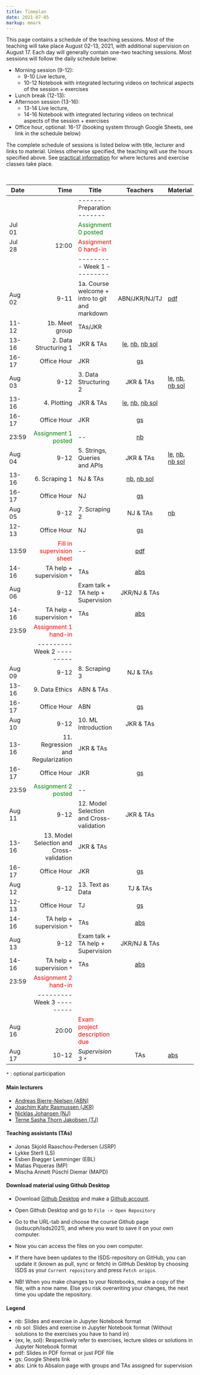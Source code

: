 ```yaml
---
title: Timeplan
date: 2021-07-05
markup: mmark
---
```


This page contains a schedule of the teaching sessions. Most of the teaching will take place August 02-13, 2021, with additional supervision on August 17. Each day will generally contain one-two teaching sessions. Most sessions will follow the daily schedule below:

- Morning session (9-12):
  - 9-10 Live lecture,
  - 10-12 Notebook with integrated lecturing videos on technical aspects of the session + exercises
- Lunch break (12-13):
- Afternoon session (13-16):
  - 13-14 Live lecture,
  - 14-16 Notebook with integrated lecturing videos on technical aspects of the session + exercises
- Office hour, optional: 16-17 (booking system through Google Sheets, see link in the schedule below)


The complete schedule of sessions is listed below with title, lecturer and links to material. Unless otherwise specified, the teaching will use the hours specified above. See [practical information](/isds2021/page/practical/) for where lectures and exercise classes take place. 

<br />

Date  | Time  | Title | Teachers | Material
------|------:|-------|:--------:|:------
      |        | -------   Preparation  ------- | |
Jul 01|        |  <font color="green">Assignment 0 posted</font>   |  | 
Jul 28|  12:00 | <font color="red">Assignment 0 hand-in</font>  |  |  
      |       | ---------   Week 1  --------- | | |
Aug 02|  9-11 | 1a. Course welcome + intro to git and markdown | ABN/JKR/NJ/TJ | [pdf](https://github.com/isdsucph/isds2021/blob/main/teaching_material/module_1/lecture_1.pdf)
 | 11-12 | 1b. Meet group  | TAs/JKR |  
 | 13-16 | 2. Data Structuring 1 | JKR & TAs| [le](https://github.com/isdsucph/isds2021/blob/main/teaching_material/module_2/module_2_slides.ipynb), [nb](https://github.com/isdsucph/isds2021/blob/main/teaching_material/module_2/module_2_exercises.ipynb), [nb sol](https://github.com/isdsucph/isds2021/blob/main/teaching_material/module_2/module_2_exercises_sol.ipynb)
 | 16-17 | Office Hour | JKR |  [gs](https://docs.google.com/spreadsheets/d/1oOn_mvmavFBHZe98Ew28Tln3LheaUd5pe9JDzRcSQ1U/edit#gid=0)
Aug 03|  9-12 | 3. Data Structuring 2 | JKR & TAs| [le](https://github.com/isdsucph/isds2021/blob/main/teaching_material/module_3/module_3_slides.ipynb), [nb](https://github.com/isdsucph/isds2021/blob/main/teaching_material/module_3/module_3_exercises.ipynb), [nb sol](https://github.com/isdsucph/isds2021/blob/main/teaching_material/module_3/module_3_exercises_sol.ipynb)
 | 13-16 | 4. Plotting | JKR & TAs| [le](https://github.com/isdsucph/isds2021/blob/main/teaching_material/module_4/module_4_slides.ipynb), [nb](https://github.com/isdsucph/isds2021/blob/main/teaching_material/module_4/module_4_exercises.ipynb), [nb sol](https://github.com/isdsucph/isds2021/blob/main/teaching_material/module_4/module_4_exercises_sol.ipynb)
 | 16-17 | Office Hour | JKR | [gs](https://docs.google.com/spreadsheets/d/1oOn_mvmavFBHZe98Ew28Tln3LheaUd5pe9JDzRcSQ1U/edit#gid=0)
 | 23:59 |  <font color="green">Assignment 1 posted</font>   |--  |   [nb](https://github.com/isdsucph/isds2021/blob/main/assignments/assignment1/assignment_1.ipynb)
Aug 04|  9-12 | 5. Strings, Queries and APIs | JKR & TAs| [le](https://github.com/isdsucph/isds2021/blob/main/teaching_material/module_5/module_5_slides.ipynb), [nb](https://github.com/isdsucph/isds2021/blob/main/teaching_material/module_5/module_5_exercises.ipynb), [nb sol](https://github.com/isdsucph/isds2021/blob/main/teaching_material/module_5/module_5_exercises_sol.ipynb)
 | 13-16 | 6. Scraping 1 | NJ & TAs| [nb](https://github.com/isdsucph/isds2021/blob/main/teaching_material/module_6/module_6.ipynb), [nb sol](https://github.com/isdsucph/isds2021/blob/main/teaching_material/module_6/module_6_exercises_sol.ipynb)
 | 16-17 | Office Hour | NJ | [gs](https://docs.google.com/spreadsheets/d/1oOn_mvmavFBHZe98Ew28Tln3LheaUd5pe9JDzRcSQ1U/edit#gid=0)
Aug 05|  9-12 | 7. Scraping 2 | NJ & TAs| [nb](https://github.com/isdsucph/isds2021/blob/main/teaching_material/module_7/module_7_exercises.ipynb)
 | 12-13 | Office Hour | NJ | [gs](https://docs.google.com/spreadsheets/d/1oOn_mvmavFBHZe98Ew28Tln3LheaUd5pe9JDzRcSQ1U/edit#gid=0)
 | 13:59 |  <font color="red">Fill in supervision sheet</font>   |--  |   [pdf](https://github.com/isdsucph/isds2021/blob/main/teaching_material/Supervision_Sheet.pdf)
 | 14-16 | TA help + supervision `*` | TAs| [abs](https://absalon.ku.dk/courses/48020/pages/groups)
Aug 06|  9-12 | Exam talk + TA help  + Supervision | JKR/NJ & TAs|
 | 14-16 | TA help + supervision `*` | TAs| [abs](https://absalon.ku.dk/courses/48020/pages/groups)
 | 23:59 |  <font color="red">Assignment 1 hand-in</font>   |  |  
 |       | ---------   Week 2  --------- | |
Aug 09| 9-12| 8. Scraping 3 | NJ & TAs|
 |13-16| 9. Data Ethics | ABN & TAs|
 |16-17| Office Hour | ABN| [gs](https://docs.google.com/spreadsheets/d/1oOn_mvmavFBHZe98Ew28Tln3LheaUd5pe9JDzRcSQ1U/edit#gid=0)
Aug 10| 9-12| 10. ML Introduction | JKR & TAs|
 |13-16| 11. Regression and Regularization | JKR & TAs|
 |16-17| Office Hour | JKR| [gs](https://docs.google.com/spreadsheets/d/1oOn_mvmavFBHZe98Ew28Tln3LheaUd5pe9JDzRcSQ1U/edit#gid=0)
 | 23:59 |  <font color="green">Assignment 2 posted</font>   |--  |   
Aug 11| 9-12| 12. Model Selection and Cross-validation | JKR & TAs|
 |13-16| 13. Model Selection and Cross-validation | JKR & TAs|
 |16-17| Office Hour | JKR| [gs](https://docs.google.com/spreadsheets/d/1oOn_mvmavFBHZe98Ew28Tln3LheaUd5pe9JDzRcSQ1U/edit#gid=0)
Aug 12| 9-12| 13. Text as Data | TJ & TAs|
 | 12-13 | Office Hour | TJ | [gs](https://docs.google.com/spreadsheets/d/1oOn_mvmavFBHZe98Ew28Tln3LheaUd5pe9JDzRcSQ1U/edit#gid=0)
 | 14-16 | TA help + supervision `*` | TAs| [abs](https://absalon.ku.dk/courses/48020/pages/groups)
Aug 13|  9-12 | Exam talk + TA help  + Supervision | JKR/NJ & TAs|
 | 14-16 | TA help + supervision `*` | TAs| [abs](https://absalon.ku.dk/courses/48020/pages/groups)
 | 23:59 |  <font color="red">Assignment 2 hand-in</font>   |  | 
 |       | ---------   Week 3  --------- | |
Aug 16| 20:00 | <font color="red">Exam project description due</font>  |  |  
Aug 17| 10-12 |  *Supervision 3* `*` | TAs | [abs](https://absalon.ku.dk/courses/48020/pages/groups)

`*` : optional participation

#### Main lecturers
- [Andreas Bjerre-Nielsen (ABN)](https://abjer.github.io)
- [Joachim Kahr Rasmussen (JKR)](https://www.economics.ku.dk/staff/phd_kopi/?pure=en/persons/464199)
- [Nicklas Johansen (NJ)](https://nicklasjohansen.netlify.app/)
- [Terne Sasha Thorn Jakobsen (TJ)](https://research.ku.dk/search/result/?pure=en/persons/592888)

#### Teaching assistants (TAs)
- Jonas Skjold Raaschou-Pedersen (JSRP)
- Lykke Sterll (LS)
- Esben Brøgger Lemminger (EBL)
- Matias Piqueras (MP)
- Mischa Annett Püschl Diemar (MAPD)


#### Download material using Github Desktop
- Download [Github Desktop](https://desktop.github.com/) and make a [Github account](https://github.com/).

- Open Github Desktop and go to `File -> Open Repository`

- Go to the URL-tab and choose the course Github page (isdsucph/isds2021), and where you want to save it on your own computer.

- Now you can access the files on you own computer.

- If there have been updates to the ISDS-repository on GitHub, you can update it (known as pull, sync or fetch) in GitHub Desktop by choosing ISDS as your `Current repository` and press `Fetch origin`.

- NB! When you make changes to your Notebooks, make a copy of the file, with a now name. Else you risk overwriting your changes, the next time you update the repository.

#### Legend
- nb: Slides and exercise in Jupyter Notebook format
- nb sol: Slides and exercise in Jupyter Notebook format (Without solutions to the exercises you have to hand in)
- {ex, le, sol}: Respectively refer to exercises, lecture slides or solutions in Jupyter Notebook format
- pdf: Slides in PDF format or just PDF file
- gs: Google Sheets link 
- abs: Link to Absalon page with groups and TAs assigned for supervision 